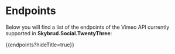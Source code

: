 # Endpoints

Below you will find a list of the endpoints of the Vimeo API currently supported in **Skybrud.Social.TwentyThree**:

{{endpoints?hideTitle=true}}